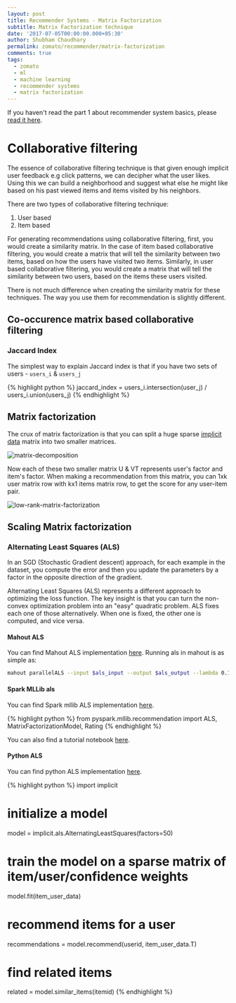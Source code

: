 ```yaml
---
layout: post
title: Recommender Systems - Matrix Factorization
subtitle: Matrix Factorization technique
date: '2017-07-05T00:00:00.000+05:30'
author: Shubham Chaudhary
permalink: zomato/recommender/matrix-factorization
comments: true
tags:
  - zomato
  - ml
  - machine learning
  - recommender systems
  - matrix factorization
---
```


If you haven't read the part 1 about recommender system basics, please [read it here][overview-post].

# Collaborative filtering
The essence of collaborative filtering technique is that given enough implicit user feedback e.g click patterns, we can decipher what the user likes. Using this we can build a neighborhood and suggest what else he might like based on his past viewed items and items visited by his neighbors.

There are two types of collaborative filtering technique:
1. User based
2. Item based

For generating recommendations using collaborative filtering, first, you would create a similarity matrix.
In the case of item based collaborative filtering, you would create a matrix that will tell the similarity between two items, based on how the users have visited two items.
Similarly, in user based collaborative filtering, you would create a matrix that will tell the similarity between two users, based on the items these users visited.

There is not much difference when creating the similarity matrix for these techniques.
The way you use them for recommendation is slightly different.

## Co-occurence matrix based collaborative filtering

### Jaccard Index

The simplest way to explain Jaccard index is that if you have two sets of users - `users_i` & `users_j`

{% highlight python %}
jaccard_index = users_i.intersection(user_j) / users_i.union(users_j)
{% endhighlight %}

## Matrix factorization
The crux of matrix factorization is that you can split a huge sparse [implicit data][implicit-data] matrix into two smaller matrices.

![matrix-decomposition][matrix-decomposition]

Now each of these two smaller matrix U & VT represents user's factor and item's factor. When making a recommendation from this matrix, you can 1xk user matrix row with kx1 items matrix row, to get the score for any user-item pair.

![low-rank-matrix-factorization][low-rank-matrix-factorization]


## Scaling Matrix factorization

### Alternating Least Squares (ALS)
In an SGD (Stochastic Gradient descent) approach, for each example in the dataset, you compute the error and then you update the parameters by a factor in the opposite direction of the gradient.

Alternating Least Squares (ALS) represents a different approach to optimizing the loss function. The key insight is that you can turn the non-convex optimization problem into an "easy" quadratic problem. ALS fixes each one of those alternatively. When one is fixed, the other one is computed, and vice versa.

#### Mahout ALS
You can find Mahout ALS implementation [here][mahout-als].
Running als in mahout is as simple as:

```bash
mahout parallelALS --input $als_input --output $als_output --lambda 0.1 --implicitFeedback true --alpha 0.8 --numFeatures 2 --numIterations 5  --numThreadsPerSolver 1 --tempDir tmp
```

#### Spark MLLib als
You can find Spark mllib ALS implementation [here][spark-mllib-als].

{% highlight python %}
from pyspark.mllib.recommendation import ALS, MatrixFactorizationModel, Rating
{% endhighlight %}

You can also find a tutorial notebook [here][spark-mllib-tuitorial].

#### Python ALS
You can find python ALS implementation [here][implicit-github].

{% highlight python %}
import implicit
# initialize a model
model = implicit.als.AlternatingLeastSquares(factors=50)
# train the model on a sparse matrix of item/user/confidence weights
model.fit(item_user_data)
# recommend items for a user
recommendations = model.recommend(userid, item_user_data.T)
# find related items
related = model.similar_items(itemid)
{% endhighlight %}

[overview-post]: {{site_url}}/zomato/recommender/overview
[implicit-data]: {{site_url}}/zomato/recommender/overview#implicit-feedback
[matrix-decomposition]:  {{site.baseurl}}/img/recommenders/matrix-decomposition.png
[low-rank-matrix-factorization]: {{site.baseurl}}/img/recommenders/low-rank-matrix-factorization.png
[mahout-als]: https://mahout.apache.org/users/recommender/intro-als-hadoop.html
[spark-mllib-als]: https://spark.apache.org/docs/latest/mllib-collaborative-filtering.html
[spark-mllib-tuitorial]: https://databricks-training.s3.amazonaws.com/movie-recommendation-with-mllib.html
[implicit-github]: https://github.com/benfred/implicit
